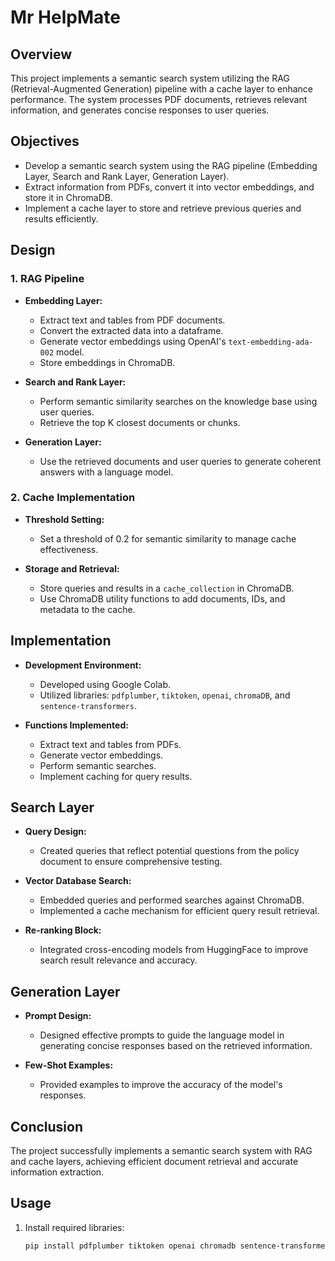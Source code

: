 # Mr HelpMate
## Overview

This project implements a semantic search system utilizing the RAG (Retrieval-Augmented Generation) pipeline with a cache layer to enhance performance. The system processes PDF documents, retrieves relevant information, and generates concise responses to user queries.

## Objectives

- Develop a semantic search system using the RAG pipeline (Embedding Layer, Search and Rank Layer, Generation Layer).
- Extract information from PDFs, convert it into vector embeddings, and store it in ChromaDB.
- Implement a cache layer to store and retrieve previous queries and results efficiently.

## Design

### 1. RAG Pipeline

- **Embedding Layer:** 
  - Extract text and tables from PDF documents.
  - Convert the extracted data into a dataframe.
  - Generate vector embeddings using OpenAI's `text-embedding-ada-002` model.
  - Store embeddings in ChromaDB.

- **Search and Rank Layer:** 
  - Perform semantic similarity searches on the knowledge base using user queries.
  - Retrieve the top K closest documents or chunks.

- **Generation Layer:** 
  - Use the retrieved documents and user queries to generate coherent answers with a language model.

### 2. Cache Implementation

- **Threshold Setting:** 
  - Set a threshold of 0.2 for semantic similarity to manage cache effectiveness.

- **Storage and Retrieval:** 
  - Store queries and results in a `cache_collection` in ChromaDB.
  - Use ChromaDB utility functions to add documents, IDs, and metadata to the cache.

## Implementation

- **Development Environment:** 
  - Developed using Google Colab.
  - Utilized libraries: `pdfplumber`, `tiktoken`, `openai`, `chromaDB`, and `sentence-transformers`.

- **Functions Implemented:** 
  - Extract text and tables from PDFs.
  - Generate vector embeddings.
  - Perform semantic searches.
  - Implement caching for query results.

## Search Layer

- **Query Design:** 
  - Created queries that reflect potential questions from the policy document to ensure comprehensive testing.

- **Vector Database Search:** 
  - Embedded queries and performed searches against ChromaDB.
  - Implemented a cache mechanism for efficient query result retrieval.

- **Re-ranking Block:** 
  - Integrated cross-encoding models from HuggingFace to improve search result relevance and accuracy.

## Generation Layer

- **Prompt Design:** 
  - Designed effective prompts to guide the language model in generating concise responses based on the retrieved information.

- **Few-Shot Examples:** 
  - Provided examples to improve the accuracy of the model's responses.

## Conclusion

The project successfully implements a semantic search system with RAG and cache layers, achieving efficient document retrieval and accurate information extraction.

## Usage

1. Install required libraries:
   ```bash
   pip install pdfplumber tiktoken openai chromadb sentence-transformers
